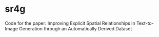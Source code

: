 # sr4g
Code for the paper: Improving Explicit Spatial Relationships in Text-to-Image Generation through an Automatically Derived Dataset
